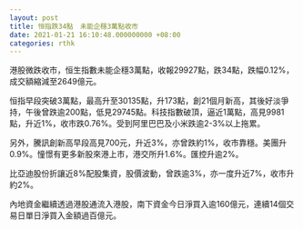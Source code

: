 ```yaml
---
layout: post
title: 恒指跌34點　未能企穩3萬點收市
date: 2021-01-21 16:10:48.000000000 +08:00
categories: rthk
---
```


港股微跌收市，恒生指數未能企穩3萬點，收報29927點，跌34點，跌幅0.12%，成交額縮減至2649億元。

恒指早段突破3萬點，最高升至30135點，升173點，創21個月新高，其後好淡爭持，午後曾跌逾200點，低見29745點。科技指數破頂，逼近1萬點，高見9981點，升近1%，收市跌0.76%。受到阿里巴巴及小米跌逾2-3%以上拖累。

另外，騰訊創新高早段高見700元，升近3%，亦曾跌約1%，收市靠穩。美團升0.9%。憧憬有更多新股來港上市，港交所升1.6%。匯控升逾2%。

比亞迪股份折讓近8%配股集資，股價波動，曾跌逾3%，亦一度升近7%，收市升約2%。

內地資金繼續透過港股通流入港股，南下資金今日淨買入逾160億元，連續14個交易日單日淨買入金額過百億元。
